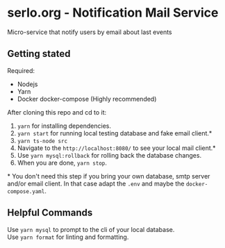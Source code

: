 # serlo.org - Notification Mail Service

Micro-service that notify users by email about last events

## Getting stated

Required:

- Nodejs
- Yarn
- Docker docker-compose (Highly recommended)

After cloning this repo and cd to it:

1. `yarn` for installing dependencies.
2. `yarn start` for running local testing database and fake email client.\*
3. `yarn ts-node src`
4. Navigate to the `http://localhost:8080/` to see your local mail client.\*
5. Use `yarn mysql:rollback` for rolling back the database changes.
6. When you are done, `yarn stop`.

\* You don't need this step if you bring your own database, smtp server and/or email client. In that case adapt the `.env` and maybe the `docker-compose.yaml`.

## Helpful Commands

Use `yarn mysql` to prompt to the cli of your local database.  
Use `yarn format` for linting and formatting.
